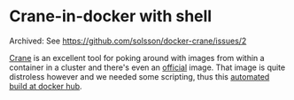 # Crane-in-docker with shell

Archived: See https://github.com/solsson/docker-crane/issues/2

[Crane](https://github.com/google/go-containerregistry/blob/master/cmd/crane/doc/crane.md)
is an excellent tool for poking around with images from within a container in a cluster
and there's even an [official](https://gcr.io/go-containerregistry/github.com/google/go-containerregistry/cmd/crane) image.
That image is quite distroless however and we needed some scripting,
thus this [automated build at docker hub](https://hub.docker.com/r/solsson/crane).

